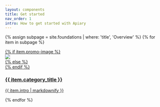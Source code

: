 ```yaml
---
layout: components
title: Get started
nav_order: 1
intro: How to get started with Apiary
---
```


{% assign subpage = site.foundations | where: 'title', 'Overview' %}
{% for item in subpage %}
  <div>
    <div class="category-tiles">
      <div>
        <a href="{{site.baseurl}}{{ item.url }}" class="{{item.title}}">
          {% if item.promo-image %}
            <div class="category-tiles-thumb"><img src="{{site.url}}assets/images/{{item.promo-image}}"></div>
          {% else %}
           <div class="category-tiles-thumb"></div>
          {% endif %}
          <h3>{{ item.category_title }}</h3>
          <p>{{ item.intro | markdownify }}</p>
        </a>
      </div>
    </div>
  </div>
{% endfor %}
